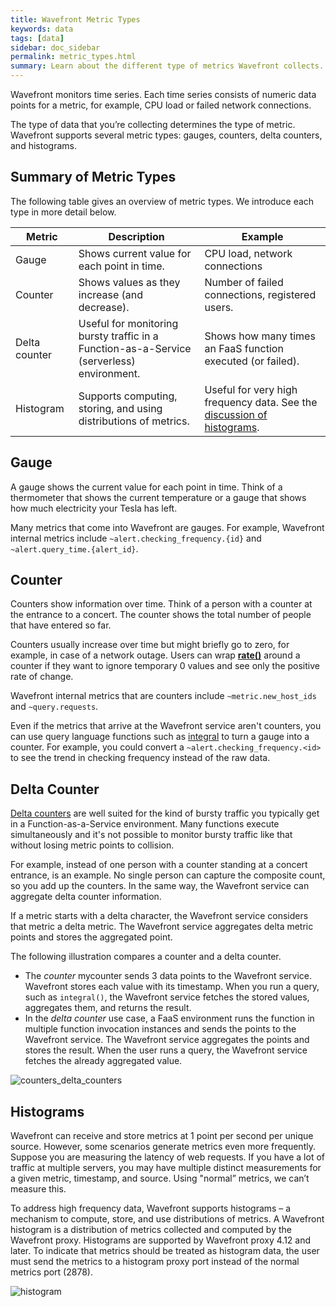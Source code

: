 ```yaml
---
title: Wavefront Metric Types
keywords: data
tags: [data]
sidebar: doc_sidebar
permalink: metric_types.html
summary: Learn about the different type of metrics Wavefront collects.
---
```


Wavefront monitors time series. Each time series consists of numeric data points for a metric, for example, CPU load or failed network connections.

The type of data that you’re collecting determines the type of metric. Wavefront supports several metric types: gauges, counters, delta counters, and histograms.

## Summary of Metric Types

The following table gives an overview of metric types. We introduce each type in more detail below.

<table style="width: 100%;">
<tbody>
<thead>
<tr><th width="20%">Metric</th><th width="40%">Description</th><th width="40%">Example</th></tr>
</thead>
<tr>
<td>Gauge</td>
<td>Shows current value for each point in time.</td>
<td>CPU load, network connections</td>
</tr>
<tr>
<td>Counter</td>
<td>Shows values as they increase (and decrease).</td>
<td>Number of failed connections, registered users.</td>
</tr>
<tr>
<td>Delta counter</td>
<td>Useful for monitoring bursty traffic in a Function-as-a-Service (serverless) environment. </td>
<td>Shows how many times an FaaS function executed (or failed). </td>
</tr>
<tr>
<td>Histogram</td>
<td>Supports computing, storing, and using distributions of metrics.</td>
<td>Useful for very high frequency data. See the <a href="proxies_histograms.html">discussion of histograms</a>. </td>
</tr>
</tbody>
</table>

## Gauge

A gauge shows the current value for each point in time. Think of a thermometer that shows the current temperature or a gauge that shows how much electricity your Tesla has left.

Many metrics that come into Wavefront are gauges. For example, Wavefront internal metrics include `~alert.checking_frequency.{id}` and `~alert.query_time.{alert_id}`.

## Counter

Counters show information over time. Think of a person with a counter at the entrance to a concert. The counter shows the total number of people that have entered so far.

   Counters usually increase over time but might briefly go to zero, for example, in case of a network outage. Users can wrap [**rate()**](ts_rate.html) around a counter if they want to ignore temporary 0 values and see only the positive rate of change.

Wavefront internal metrics that are counters include `~metric.new_host_ids` and `~query.requests`.

Even if the metrics that arrive at the Wavefront service aren't counters, you can use query language functions such as [integral](ts_integral.html) to turn a gauge into a counter. For example, you could convert a `~alert.checking_frequency.<id>` to see the trend in checking frequency instead of the raw data.

## Delta Counter

[Delta counters](delta_counters.html) are well suited for the kind of bursty traffic you typically get in a Function-as-a-Service environment. Many functions execute simultaneously and it's not possible to monitor bursty traffic like that without losing metric points to collision.

For example, instead of one person with a counter standing at a concert entrance, is an example. No single person can capture the composite count,  so you add up the counters. In the same way, the Wavefront service can aggregate delta counter information.

If a metric starts with a delta character, the Wavefront service considers that metric a delta metric. The Wavefront service aggregates delta metric points and stores the aggregated point.

The following illustration compares a counter and a delta counter.
* The *counter* mycounter sends 3 data points to the Wavefront service. Wavefront stores each value with its timestamp. When you run a query, such as `integral()`, the Wavefront service fetches the stored values, aggregates them, and returns the result.
* In the *delta counter* use case, a FaaS environment runs the function in multiple function invocation instances and sends the points to the Wavefront service. The Wavefront service aggregates the points and stores the result. When the user runs a query, the Wavefront service fetches the already aggregated value.

![counters_delta_counters](images/counter_delta_counter.svg)

## Histograms

Wavefront can receive and store metrics at 1 point per second per unique source. However, some scenarios generate metrics even more frequently. Suppose you are measuring the latency of web requests. If you have a lot of traffic at multiple servers, you may have multiple distinct measurements for a given metric, timestamp, and source. Using "normal” metrics, we can’t measure this.

To address high frequency data, Wavefront supports histograms – a mechanism to compute, store, and use distributions of metrics. A Wavefront histogram is a distribution of metrics collected and computed by the Wavefront proxy. Histograms are supported by Wavefront proxy 4.12 and later. To indicate that metrics should be treated as histogram data, the user must send the metrics to a histogram proxy port instead of the normal metrics port (2878).

![histogram](images/histogram.png)
